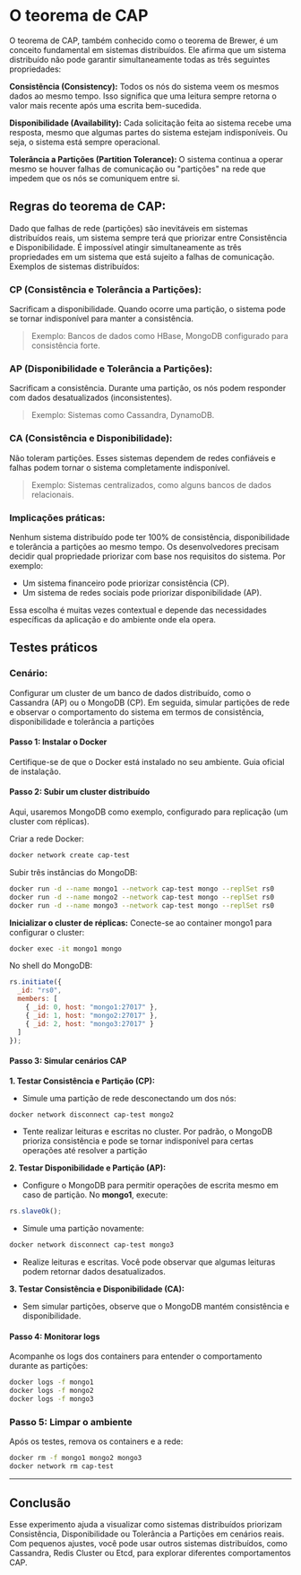 # O teorema de CAP

O teorema de CAP, também conhecido como o teorema de Brewer, é um conceito fundamental em sistemas distribuídos. Ele afirma que um sistema distribuído não pode garantir simultaneamente todas as três seguintes propriedades:

**Consistência (Consistency):** Todos os nós do sistema veem os mesmos dados ao mesmo tempo. Isso significa que uma leitura sempre retorna o valor mais recente após uma escrita bem-sucedida.

**Disponibilidade (Availability):** Cada solicitação feita ao sistema recebe uma resposta, mesmo que algumas partes do sistema estejam indisponíveis. Ou seja, o sistema está sempre operacional.

**Tolerância a Partições (Partition Tolerance):** O sistema continua a operar mesmo se houver falhas de comunicação ou "partições" na rede que impedem que os nós se comuniquem entre si.

## Regras do teorema de CAP:

Dado que falhas de rede (partições) são inevitáveis em sistemas distribuídos reais, um sistema sempre terá que priorizar entre Consistência e Disponibilidade.
É impossível atingir simultaneamente as três propriedades em um sistema que está sujeito a falhas de comunicação.
Exemplos de sistemas distribuídos:

### CP (Consistência e Tolerância a Partições):

Sacrificam a disponibilidade. Quando ocorre uma partição, o sistema pode se tornar indisponível para manter a consistência.

> Exemplo: Bancos de dados como HBase, MongoDB configurado para consistência forte.

### AP (Disponibilidade e Tolerância a Partições):

Sacrificam a consistência. Durante uma partição, os nós podem responder com dados desatualizados (inconsistentes).

> Exemplo: Sistemas como Cassandra, DynamoDB.

### CA (Consistência e Disponibilidade):

Não toleram partições. Esses sistemas dependem de redes confiáveis e falhas podem tornar o sistema completamente indisponível.

> Exemplo: Sistemas centralizados, como alguns bancos de dados relacionais.

### Implicações práticas:

Nenhum sistema distribuído pode ter 100% de consistência, disponibilidade e tolerância a partições ao mesmo tempo. Os desenvolvedores precisam decidir qual propriedade priorizar com base nos requisitos do sistema. Por exemplo:
- Um sistema financeiro pode priorizar consistência (CP).
- Um sistema de redes sociais pode priorizar disponibilidade (AP).
  
Essa escolha é muitas vezes contextual e depende das necessidades específicas da aplicação e do ambiente onde ela opera.

## Testes práticos

### Cenário:
Configurar um cluster de um banco de dados distribuído, como o Cassandra (AP) ou o MongoDB (CP). Em seguida, simular partições de rede e observar o comportamento do sistema em termos de consistência, disponibilidade e tolerância a partições

#### Passo 1: Instalar o Docker
Certifique-se de que o Docker está instalado no seu ambiente. Guia oficial de instalação.

#### Passo 2: Subir um cluster distribuído
Aqui, usaremos MongoDB como exemplo, configurado para replicação (um cluster com réplicas).

Criar a rede Docker:
```bash
docker network create cap-test
```

Subir três instâncias do MongoDB:
```bash
docker run -d --name mongo1 --network cap-test mongo --replSet rs0
docker run -d --name mongo2 --network cap-test mongo --replSet rs0
docker run -d --name mongo3 --network cap-test mongo --replSet rs0
```
**Inicializar o cluster de réplicas:**
Conecte-se ao container mongo1 para configurar o cluster:

```bash
docker exec -it mongo1 mongo
```

No shell do MongoDB:

```javascript
rs.initiate({
  _id: "rs0",
  members: [
    { _id: 0, host: "mongo1:27017" },
    { _id: 1, host: "mongo2:27017" },
    { _id: 2, host: "mongo3:27017" }
  ]
});
```

#### Passo 3: Simular cenários CAP

**1. Testar Consistência e Partição (CP):**
- Simule uma partição de rede desconectando um dos nós:

```bash
docker network disconnect cap-test mongo2
```
- Tente realizar leituras e escritas no cluster. Por padrão, o MongoDB prioriza consistência e pode se tornar indisponível para certas operações até resolver a partição

**2. Testar Disponibilidade e Partição (AP):**
- Configure o MongoDB para permitir operações de escrita mesmo em caso de partição. No **mongo1**, execute:

```javascript
rs.slaveOk();
```
- Simule uma partição novamente:

```bash
docker network disconnect cap-test mongo3
```

- Realize leituras e escritas. Você pode observar que algumas leituras podem retornar dados desatualizados.

**3. Testar Consistência e Disponibilidade (CA):**
- Sem simular partições, observe que o MongoDB mantém consistência e disponibilidade.


#### Passo 4: Monitorar logs

Acompanhe os logs dos containers para entender o comportamento durante as partições:

```bash
docker logs -f mongo1
docker logs -f mongo2
docker logs -f mongo3
```

### Passo 5: Limpar o ambiente

Após os testes, remova os containers e a rede:

```bash
docker rm -f mongo1 mongo2 mongo3
docker network rm cap-test
```
---

## Conclusão
Esse experimento ajuda a visualizar como sistemas distribuídos priorizam Consistência, Disponibilidade ou Tolerância a Partições em cenários reais. Com pequenos ajustes, você pode usar outros sistemas distribuídos, como Cassandra, Redis Cluster ou Etcd, para explorar diferentes comportamentos CAP.